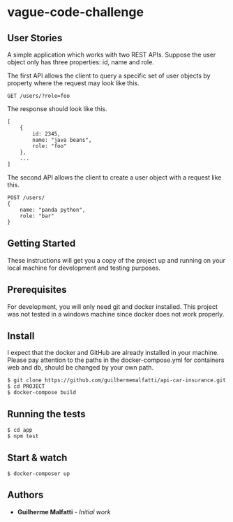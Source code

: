 # vague-code-challenge

## User Stories

A simple application which works with two REST APIs.
Suppose the user object only has three properties: id, name and role.

The first API allows the client to query a specific set of user objects by property
where the request may look like this.

    GET /users/?role=foo

The response should look like this.

    [
        {
            id: 2345,
            name: "java beans",
            role: "foo"
        },
        ...
    ]

The second API allows the client to create a user object with a request like this.

    POST /users/
    {
        name: "panda python",
        role: "bar"
    }

## Getting Started

These instructions will get you a copy of the project up and running on your local machine for development and testing purposes. 

## Prerequisites

For development, you will only need git and docker installed.
This project was not tested in a windows machine since docker does not work properly.

## Install

I expect that the docker and GitHub are already installed in your machine. Please pay attention to the paths in the docker-compose.yml for containers web and db, should be changed by your own path.

    $ git clone https://github.com/guilhermemalfatti/api-car-insurance.git
    $ cd PROJECT
    $ docker-compose build
  
## Running the tests

    $ cd app
    $ npm test

## Start & watch

    $ docker-composer up

    
## Authors

* **Guilherme Malfatti** - *Initial work*
